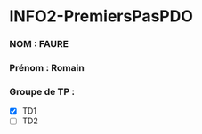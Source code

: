 # INFO2-PremiersPasPDO

### NOM : FAURE
### Prénom : Romain
### Groupe de TP : 
- [X] TD1
- [ ] TD2
